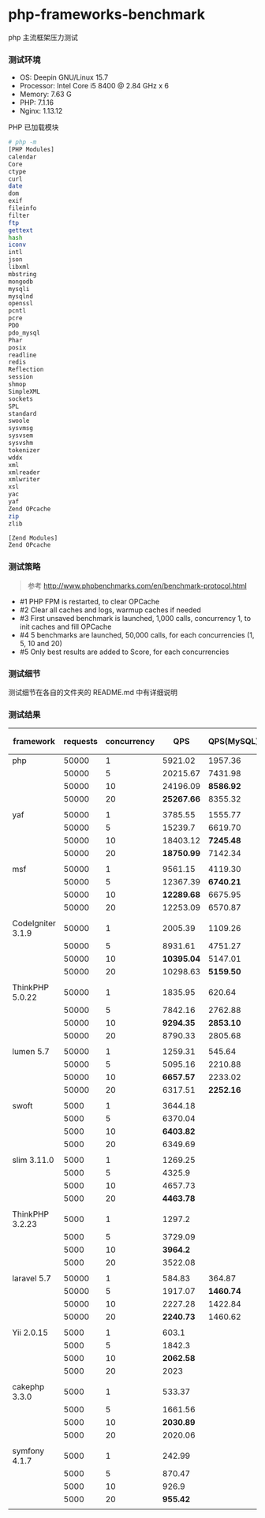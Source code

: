 # php-frameworks-benchmark

php 主流框架压力测试

### 测试环境

- OS: Deepin GNU/Linux 15.7
- Processor: Intel Core i5 8400 @ 2.84 GHz x 6 
- Memory: 7.63 G
- PHP: 7.1.16
- Nginx: 1.13.12

PHP 已加载模块

```bash
# php -m
[PHP Modules]
calendar
Core
ctype
curl
date
dom
exif
fileinfo
filter
ftp
gettext
hash
iconv
intl
json
libxml
mbstring
mongodb
mysqli
mysqlnd
openssl
pcntl
pcre
PDO
pdo_mysql
Phar
posix
readline
redis
Reflection
session
shmop
SimpleXML
sockets
SPL
standard
swoole
sysvmsg
sysvsem
sysvshm
tokenizer
wddx
xml
xmlreader
xmlwriter
xsl
yac
yaf
Zend OPcache
zip
zlib

[Zend Modules]
Zend OPcache
```

### 测试策略

> 参考 http://www.phpbenchmarks.com/en/benchmark-protocol.html

- #1 PHP FPM is restarted, to clear OPCache 
- #2 Clear all caches and logs, warmup caches if needed 
- #3 First unsaved benchmark is launched, 1,000 calls, concurrency 1, to init caches and fill OPCache 
- #4 5 benchmarks are launched, 50,000 calls, for each concurrencies (1, 5, 10 and 20) 
- #5 Only best results are added to Score, for each concurrencies

### 测试细节

测试细节在各自的文件夹的 README.md 中有详细说明

### 测试结果

| framework         | requests | concurrency | QPS          | QPS(MySQL)  | QPS(redis 短连接) | QPS(redis长连接) |
| ----------------- | -------- | ----------- | ------------ | ----------- | ----------------- | ---------------- |
| php               | 50000    | 1           | 5921.02      | 1957.36     | 3609.36           | 4719.15          |
|                   | 50000    | 5           | 20215.67     | 7431.98     | 10015.64          | 16345.02         |
|                   | 50000    | 10          | 24196.09     | **8586.92** | 11048.46          | **19664.14**     |
|                   | 50000    | 20          | **25267.66** | 8355.32     | **12246.58**      | 19656.52         |
|                   |          |             |              |             |                   |                  |
| yaf               | 50000    | 1           | 3785.55      | 1555.77     | 2617.86           | 3333.50          |
|                   | 50000    | 5           | 15239.7      | 6619.70     | 9324.99           | 11694.56         |
|                   | 50000    | 10          | 18403.12     | **7245.48** | 10139.61          | 15014.01         |
|                   | 50000    | 20          | **18750.99** | 7142.34     | **10386.87**      | **15189.04**     |
|                   |          |             |              |             |                   |                  |
| msf               | 50000    | 1           | 9561.15      | 4119.30     | 4673.80           | 6959.94          |
|                   | 50000    | 5           | 12367.39     | **6740.21** | 6587.60           | **8296.86**      |
|                   | 50000    | 10          | **12289.68** | 6675.95     | **6712.17**       | 8228.99          |
|                   | 50000    | 20          | 12253.09     | 6570.87     | 6619.07           | 8277.48          |
|                   |          |             |              |             |                   |                  |
| CodeIgniter 3.1.9 | 50000    | 1           | 2005.39      | 1109.26     | 1392.06           | 1880.79          |
|                   | 50000    | 5           | 8931.61      | 4751.27     | 5879.34           | 7870.23          |
|                   | 50000    | 10          | **10395.04** | 5147.01     | **6423.77**       | **9396.36**      |
|                   | 50000    | 20          | 10298.63     | **5159.50** | 6419.86           | 9216.72          |
|                   |          |             |              |             |                   |                  |
| ThinkPHP 5.0.22   | 50000    | 1           | 1835.95      | 620.64      | 1440.22           | 1698.25          |
|                   | 50000    | 5           | 7842.16      | 2762.88     | 6218.83           | 6917.68          |
|                   | 50000    | 10          | **9294.35**  | **2853.10** | **6734.60**       | **8236.33**      |
|                   | 50000    | 20          | 8790.33      | 2805.68     | 6484.24           | 7981.49          |
|                   |          |             |              |             |                   |                  |
| lumen 5.7         | 50000    | 1           | 1259.31      | 545.64      | 987.62            |                  |
|                   | 50000    | 5           | 5095.16      | 2210.88     | 4273.42           |                  |
|                   | 50000    | 10          | **6657.57**  | 2233.02     | 4508.09           |                  |
|                   | 50000    | 20          | 6317.51      | **2252.16** | **4526.78**       |                  |
|                   |          |             |              |             |                   |                  |
| swoft             | 5000     | 1           | 3644.18      |             |                   |                  |
|                   | 5000     | 5           | 6370.04      |             |                   |                  |
|                   | 5000     | 10          | **6403.82**  |             |                   |                  |
|                   | 5000     | 20          | 6349.69      |             |                   |                  |
|                   |          |             |              |             |                   |                  |
| slim 3.11.0       | 5000     | 1           | 1269.25      |             |                   |                  |
|                   | 5000     | 5           | 4325.9       |             |                   |                  |
|                   | 5000     | 10          | 4657.73      |             |                   |                  |
|                   | 5000     | 20          | **4463.78**  |             |                   |                  |
|                   |          |             |              |             |                   |                  |
| ThinkPHP 3.2.23   | 5000     | 1           | 1297.2       |             |                   |                  |
|                   | 5000     | 5           | 3729.09      |             |                   |                  |
|                   | 5000     | 10          | **3964.2**   |             |                   |                  |
|                   | 5000     | 20          | 3522.08      |             |                   |                  |
|                   |          |             |              |             |                   |                  |
| laravel 5.7       | 50000    | 1           | 584.83       | 364.87      | 468.58            |                  |
|                   | 50000    | 5           | 1917.07      | **1460.74** | 1749.82           |                  |
|                   | 50000    | 10          | 2227.28      | 1422.84     | **1850.04**       |                  |
|                   | 50000    | 20          | **2240.73**  | 1460.62     | 1810.01           |                  |
|                   |          |             |              |             |                   |                  |
| Yii 2.0.15        | 5000     | 1           | 603.1        |             |                   |                  |
|                   | 5000     | 5           | 1842.3       |             |                   |                  |
|                   | 5000     | 10          | **2062.58**  |             |                   |                  |
|                   | 5000     | 20          | 2023         |             |                   |                  |
|                   |          |             |              |             |                   |                  |
| cakephp 3.3.0     | 5000     | 1           | 533.37       |             |                   |                  |
|                   | 5000     | 5           | 1661.56      |             |                   |                  |
|                   | 5000     | 10          | **2030.89**  |             |                   |                  |
|                   | 5000     | 20          | 2020.06      |             |                   |                  |
|                   |          |             |              |             |                   |                  |
| symfony 4.1.7     | 5000     | 1           | 242.99       |             |                   |                  |
|                   | 5000     | 5           | 870.47       |             |                   |                  |
|                   | 5000     | 10          | 926.9        |             |                   |                  |
|                   | 5000     | 20          | **955.42**   |             |                   |                  |
|                   |          |             |              |             |                   |                  |
